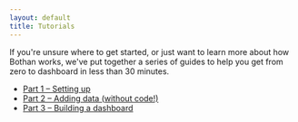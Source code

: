 ```yaml
---
layout: default
title: Tutorials
---
```


If you're unsure where to get started, or just want to learn more about how Bothan
works, we've put together a series of guides to help you get from zero to dashboard
in less than 30 minutes.

* [Part 1 – Setting up](/setting-up.html)
* [Part 2 – Adding data (without code!)](adding-data.html)
* [Part 3 – Building a dashboard](building-a-dashboard.html)
